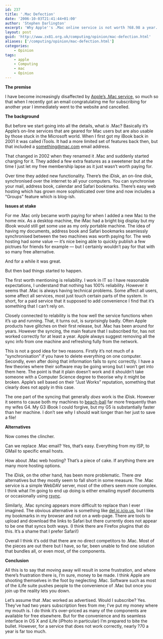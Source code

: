 ```yaml
---
id: 237
title: '.Mac Defection'
date: '2006-10-03T21:41:44+01:00'
author: 'Stephen Darlington'
excerpt: 'Why Apple''s .Mac online service is not worth ?68.98 a year.'
layout: post
guid: 'http://www.zx81.org.uk/computing/opinion/mac-defection.html'
aliases: ['/computing/opinion/mac-defection.html']
categories:
    - Opinion
tags:
    - apple
    - Computing
    - mac
    - Opinion
---
```


**The premise**

I have become increasingly disaffected by [Apple’s .Mac service](http://www.mac.com/ ".Mac"), so much so that when I recently got an email congratulating me for subscribing for another year I immediately went to the website and cancelled.

**The background**

But before we start going into all the details, what *is* .Mac? Basically it’s Apple’s on-line services that are geared for Mac users but are also usable by those stuck in the Microsoft world. When I first got my iBook back in 2001 it was called iTools. It had a more limited set of features back then, but that included a something@mac.com email address.

That changed in 2002 when they renamed it .Mac and suddenly started charging for it. They added a few extra features as a sweetener but at the time I just let my free membership lapse as it just wasn’t worth paying for.

Over time they added new functionality. There’s the iDisk, an on-line disk, synchronised over the internet to all your computers. You can synchronise your mail, address book, calendar and Safari bookmarks. There’s easy web hosting which has grown more sophisticated over time and now includes a “Groups” feature which is blog-ish.

**Issues at stake**

For me .Mac only became worth paying for when I added a new Mac to the home mix. As a desktop machine, the iMac had a bright big display but my iBook would still get some use as my only portable machine. The idea of having my documents, address book and Safari bookmarks seamlessly synchronised between the two machines was worth paying for. The web hosting had *some* value — it’s nice being able to quickly publish a few pictrues for friends for example — but I certainly wouldn’t pay for that with so many free alternative.

And for a while it was great.

But then bad things started to happen.

The first worth mentioning is reliability. I work in IT so I have reasonable expectations, I understand that nothing has 100% reliability. However it seems that .Mac is always having technical problems. Some affect all users, some affect all services, most just touch certain parts of the system. In short, for a paid service that it supposed to add convenience I find that it’s something that I can’t rely on.

Closely connected to relability is the how well the service functions when it’s up and running. That, it turns out, is surprisingly badly. Often Apple products have glitches on their first release, but .Mac has been around for years. However the syncing, the main feature that I subscribed for, has not worked correctly for at least a year. Apple always suggest removing all the sync info from one machine and refreshing fully from the network.

This is not a good idea for two reasons. Firstly it’s not much of a “synchronisation” if you have to delete everything on one computer. Secondly, even after doing that information fails to sync correctly. I have a few theories where their software may be going wrong but I won’t get into them here. The point is that it plain doesn’t work and it shouldn’t take someone with a Computer Science degree to theorise why it might be broken. Apple’s sell based on their “Just Works” reputation, something that clearly does not apply in this case.

The one part of the syncing that generally *does* work is the iDisk. However it seems to cause both my machines to [beach-ball](http://en.wikipedia.org/wiki/Spinning_wait_cursor "The spinning beach-ball of death") far more frequently than my wifes G4. My G3 iBook I could forgive, but my G5 is substantially faster than her machine. I don’t see why I should wait longer than her just to save a file!

**Alternatives**

Now comes the clincher.

Can we replace .Mac email? Yes, that’s easy. Everything from my ISP, to GMail to specific email hosts.

How about .Mac web hosting? That’s a piece of cake. If anything there are many more hosting options.

The iDisk, on the other hand, has been more problematic. There *are* alternatives but they mostly seem to fall short in some measure. The .Mac service is a simple WebDAV server, most of the others seem more complex. I think what I’m going to end up doing is either emailing myself documents or occasionally using [rsync](http://rsync.samba.org/ "rsync").

Similarly, .Mac syncing appears more difficult to replace than I ever imagined. The obvious alternative is something like [del.ic.icio.us](http://del.icio.us/ "del.ic.icio.us"), but I like my bookmarks in my browser and not on a web-page. There are tools to upload and download the links to Safari but there currently does not appear to be one that syncs both ways. (I think there are Firefox plugins that do this. It’s a shame that I prefer Safari!)

Overall I think it’s odd that there are no direct competitors to .Mac. Most of the pieces are out there but I have, so far, been unable to find one solution that bundles all, or even most, of the components.

**Conclusion**

All this is to say that moving away will result in some frustration, and where there’s frustration there is, I’m sure, money to be made. I think Apple are shooting themselves in the foot by neglecting .Mac. Software such as most of the iLife suite pushes people to the convenience of .Mac but once you join up the reality lets you down.

Let’s assume that .Mac worked as advertised. Would I subscribe? Yes. They’ve had two years subscription fees from me; I’ve put my money where my mouth is. I do think it’s over-priced as many of the components are available for free elsewhere. But for the convenience and its seamless interface in OS X and iLife (iPhoto in particular) I’m prepared to bite the bullet. However, for a service that does not work correctly, nearly ?70 a year is far too much.